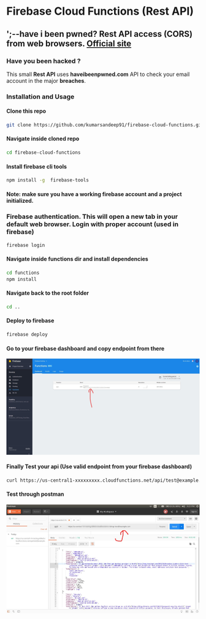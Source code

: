 # Firebase Cloud Functions (Rest API)

## ';--have i been pwned? Rest API access (CORS) from web browsers. [Official site](https://haveibeenpwned.com/)

### Have you been hacked ?

This small **Rest API** uses **haveibeenpwned.com** API to check your email account in the major  **breaches**.

### Installation and Usage

#### Clone this repo

```bash
git clone https://github.com/kumarsandeep91/firebase-cloud-functions.git
```

#### Navigate inside cloned repo

```bash
cd firebase-cloud-functions
```

#### Install firebase cli tools

```bash
npm install -g  firebase-tools
```

#### Note: make sure you have a working firebase account and a project initialized.

### Firebase authentication. This will open a new tab in your default web browser. Login with proper account (used in firebase)

```bash
firebase login
```

#### Navigate inside functions dir and install dependencies

```bash
cd functions
npm install
```

#### Navigate back to the root folder

```bash
cd ..
```

#### Deploy to firebase

```bash
firebase deploy
```

#### Go to your firebase dashboard and copy endpoint from there

![Firebase Dashboard](snap/firebase-dashboard.jpg)

#### Finally Test your api (Use valid endpoint from your firebase dashboard)

```bash
curl https://us-central1-xxxxxxxxx.cloudfunctions.net/api/test@example.com
```

#### Test through postman

![Postman](snap/postman.jpg)